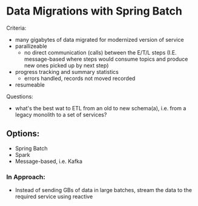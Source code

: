 # Data Migrations with Spring Batch

Criteria:

- many gigabytes of data migrated for modernized version of service
- parallizeable
  - no direct communication (calls) between the E/T/L steps (I.E. message-based where steps would consume topics and produce new ones picked up by next step)
- progress tracking and summary statistics
  - errors handled, records not moved recorded
- resumeable

Questions:

- what's the best wat to ETL from an old to new schema(a), i.e. from a legacy monolith to a set of services?

## Options:

- Spring Batch
- Spark
- Message-based, i.e. Kafka

### In Approach:

- Instead of sending GBs of data in large batches, stream the data to the required service using reactive